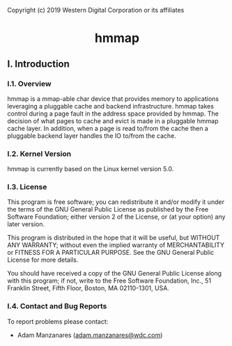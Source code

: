 Copyright (c) 2019 Western Digital Corporation or its affiliates

# <p align="center">hmmap</p>

## I. Introduction

### I.1. Overview

hmmap is a mmap-able char device that provides memory to applications 
leveraging  a pluggable cache and backend infrastructure. hmmap takes control 
during a page fault in the address space provided by hmmap. The decision of 
what pages to cache and evict is made in a pluggable hmmap cache layer. In 
addition, when a page is read to/from the cache then a pluggable backend layer 
handles the IO to/from the cache.

### I.2. Kernel Version

hmmap is currently based on the Linux kernel version 5.0.

### I.3. License

This program is free software; you can redistribute it and/or modify it under 
the terms of the GNU General Public License as published by the Free Software 
Foundation; either version 2 of the License, or (at your option) any later 
version.

This program is distributed in the hope that it will be useful, but 
WITHOUT ANY WARRANTY; without even the implied warranty of MERCHANTABILITY or 
FITNESS FOR A PARTICULAR PURPOSE. See the GNU General Public License for more 
details.

You should have received a copy of the GNU General Public License along with 
this program; if not, write to the Free Software Foundation, Inc., 51 Franklin 
Street, Fifth Floor, Boston, MA 02110-1301, USA.

### I.4. Contact and Bug Reports

To report problems please contact:
* Adam Manzanares  (adam.manzanares@wdc.com)
